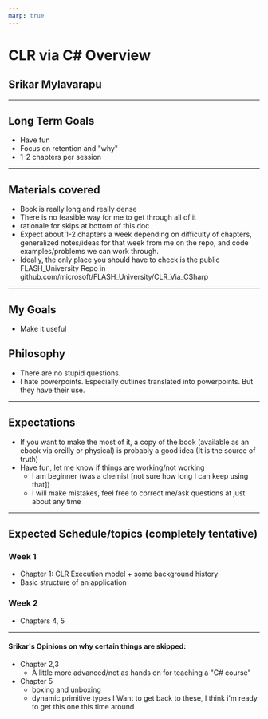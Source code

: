 ```yaml
---
marp: true
---
```


# CLR via C# Overview
## Srikar Mylavarapu
---
## Long Term Goals
- Have fun
- Focus on retention and "why"
- 1-2 chapters per session
---
## Materials covered
- Book is really long and really dense
- There is no feasible way for me to get through all of it
- rationale for skips at bottom of this doc
- Expect about 1-2 chapters a week depending on difficulty of chapters, generalized notes/ideas for that week from me on the repo, and code examples/problems we can work through.
- Ideally, the only place you should have to check is the public FLASH_University Repo in github.com/microsoft/FLASH_University/CLR_Via_CSharp
---
## My Goals
- Make it useful

## Philosophy
- There are no stupid questions.
- I hate powerpoints. Especially outlines translated into powerpoints. But they have their use.
---

## Expectations
- If you want to make the most of it, a copy of the book (available as an ebook via oreilly or physical) is probably a good idea (It is the source of truth)
- Have fun, let me know if things are working/not working
    - I am beginner (was a chemist [not sure how long I can keep using that])
    - I will make mistakes, feel free to correct me/ask questions at just about any time
---

## Expected Schedule/topics (completely tentative)
### Week 1
- Chapter 1: CLR Execution model + some background history
- Basic structure of an application

### Week 2
- Chapters 4, 5

---

#### Srikar's Opinions on why certain things are skipped:
- Chapter 2,3 
    - A little more advanced/not as hands on for teaching a "C# course"
- Chapter 5 
    - boxing and unboxing 
    - dynamic primitive types
        I Want to get back to these, I think i'm ready to get this one this time around
